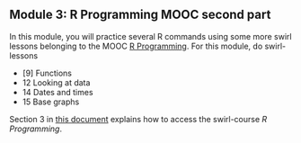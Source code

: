 Module 3: R Programming MOOC second part
---

In this module, you will practice several R commands using some more swirl lessons belonging to the MOOC [R Programming](www.coursera.org/learn/r-programming). For this module, do swirl-lessons 
- [9] Functions
- 12 Looking at data
- 14 Dates and times
- 15 Base graphs

Section 3 in [this document](https://github.com/ClaudiaBrauer/A-very-short-introduction-to-R/blob/master/documents/Doing%20A%20(very)%20short%20introduction%20to%20R%20in%20swirl.pdf) explains how to access the swirl-course *R Programming*.

